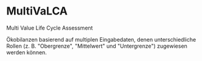 # MultiVaLCA
Multi Value Life Cycle Assessment

Ökobilanzen basierend auf multiplen Eingabedaten, denen unterschiedliche Rollen (z. B. "Obergrenze", "Mittelwert" und "Untergrenze") zugewiesen werden können. 
